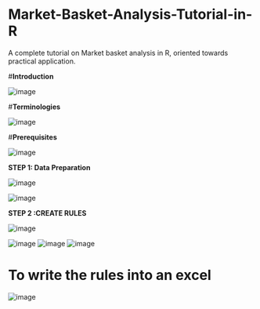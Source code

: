# Market-Basket-Analysis-Tutorial-in-R
A complete tutorial on Market basket analysis in R, oriented towards practical application.

#**Introduction**

![image](https://user-images.githubusercontent.com/12694124/119849031-ea46b980-bf29-11eb-8b49-85f27089bb1b.png)

#**Terminologies**

![image](https://user-images.githubusercontent.com/12694124/119850493-39411e80-bf2b-11eb-8ee3-6d1a6dbaec67.png)

#**Prerequisites**

![image](https://user-images.githubusercontent.com/12694124/119850070-d2bc0080-bf2a-11eb-9dbe-57a6192bdd96.png)

**STEP 1: Data Preparation**

![image](https://user-images.githubusercontent.com/12694124/119849550-59bca900-bf2a-11eb-9cb4-094a40974372.png)

![image](https://user-images.githubusercontent.com/12694124/119850166-e8c9c100-bf2a-11eb-8d12-9d486bf31bba.png)

**STEP 2 :CREATE RULES**

![image](https://user-images.githubusercontent.com/12694124/119851667-38f55300-bf2c-11eb-9afa-641ebb90f185.png)

![image](https://user-images.githubusercontent.com/12694124/119851692-3eeb3400-bf2c-11eb-97fb-91308e535eac.png)
![image](https://user-images.githubusercontent.com/12694124/119851716-44487e80-bf2c-11eb-9f4a-9d8f06624a12.png)
![image](https://user-images.githubusercontent.com/12694124/119942355-57e8f900-bfaf-11eb-8a94-9f46deae2137.png)
# To write the rules into an excel

![image](https://user-images.githubusercontent.com/12694124/119942444-76e78b00-bfaf-11eb-8829-cfe1963ed6af.png)
